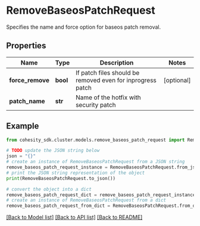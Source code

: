 # RemoveBaseosPatchRequest

Specifies the name and force option for baseos patch removal.

## Properties

Name | Type | Description | Notes
------------ | ------------- | ------------- | -------------
**force_remove** | **bool** | If patch files should be removed even for inprogress patch | [optional] 
**patch_name** | **str** | Name of the hotfix with security patch | 

## Example

```python
from cohesity_sdk.cluster.models.remove_baseos_patch_request import RemoveBaseosPatchRequest

# TODO update the JSON string below
json = "{}"
# create an instance of RemoveBaseosPatchRequest from a JSON string
remove_baseos_patch_request_instance = RemoveBaseosPatchRequest.from_json(json)
# print the JSON string representation of the object
print(RemoveBaseosPatchRequest.to_json())

# convert the object into a dict
remove_baseos_patch_request_dict = remove_baseos_patch_request_instance.to_dict()
# create an instance of RemoveBaseosPatchRequest from a dict
remove_baseos_patch_request_from_dict = RemoveBaseosPatchRequest.from_dict(remove_baseos_patch_request_dict)
```
[[Back to Model list]](../README.md#documentation-for-models) [[Back to API list]](../README.md#documentation-for-api-endpoints) [[Back to README]](../README.md)


